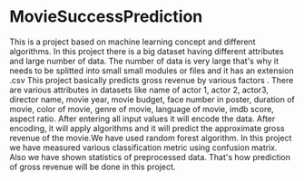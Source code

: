 # MovieSuccessPrediction
This is a project based on machine learning concept and different algorithms. In this project there is a big dataset having different attributes and large number of data. The number of data is very large that's why it needs to be splitted into small small modules or files and it has an extension .csv 
This project basically predicts gross revenue by various factors . There are various attributes in datasets like name of actor 1, actor 2, actor3, director name, movie year, movie budget,  face number in poster, duration of movie, color of movie, genre of movie, language of movie, imdb score, aspect ratio. After entering all input values  it will encode the data. After encoding, it will apply  algorithms and it will predict the approximate gross revenue of the movie.We have used  random forest algorithm. In this project we have measured  various classification metric using  confusion matrix. Also we have shown statistics of preprocessed data.
That's how prediction of gross revenue will be done in this project.

